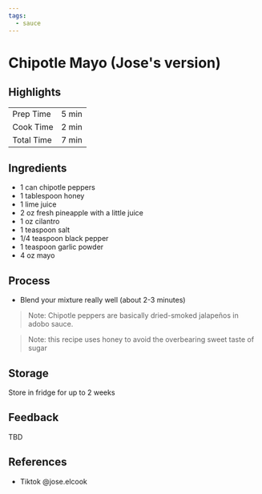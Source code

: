 ```yaml
---
tags:
  - sauce
---
```


# Chipotle Mayo (Jose's version)

## Highlights

| | |
|----|-----|
| Prep Time             | 5 min    |
| Cook Time             | 2 min    |
| Total Time            | 7 min    |

## Ingredients

* 1 can chipotle peppers
* 1 tablespoon honey
* 1 lime juice
* 2 oz fresh pineapple with a little juice
* 1 oz cilantro
* 1 teaspoon salt
* 1/4 teaspoon black pepper
* 1 teaspoon garlic powder
* 4 oz mayo

## Process

* Blend your mixture really well (about 2-3 minutes)

> Note: Chipotle peppers are basically dried-smoked jalapeños in adobo sauce.

> Note: this recipe uses honey to avoid the overbearing sweet taste of sugar

## Storage

Store in fridge for up to 2 weeks

## Feedback

TBD

## References

* Tiktok @jose.elcook
